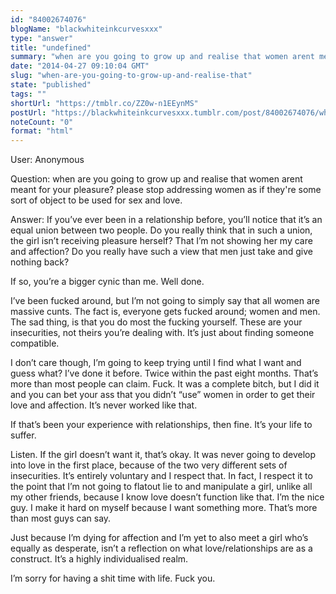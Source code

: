 ```yaml
---
id: "84002674076"
blogName: "blackwhiteinkcurvesxxx"
type: "answer"
title: "undefined"
summary: "when are you going to grow up and realise that women arent meant for your pleasure? please stop addressing women as if they're..."
date: "2014-04-27 09:10:04 GMT"
slug: "when-are-you-going-to-grow-up-and-realise-that"
state: "published"
tags: ""
shortUrl: "https://tmblr.co/ZZ0w-n1EEynMS"
postUrl: "https://blackwhiteinkcurvesxxx.tumblr.com/post/84002674076/when-are-you-going-to-grow-up-and-realise-that"
noteCount: "0"
format: "html"
---
```


User: Anonymous

Question: when are you going to grow up and realise that women arent meant for your pleasure? please stop addressing women as if they're some sort of object to be used for sex and love.

Answer: If you’ve ever been in a relationship before, you’ll notice that it’s an equal union between two people. Do you really think that in such a union, the girl isn’t receiving pleasure herself? That I’m not showing her my care and affection? Do you really have such a view that men just take and give nothing back?

If so, you’re a bigger cynic than me. Well done.

I’ve been fucked around, but I’m not going to simply say that all women are massive cunts. The fact is, everyone gets fucked around; women and men. The sad thing, is that you do most the fucking yourself. These are your insecurities, not theirs you’re dealing with. It’s just about finding someone compatible. 

I don’t care though, I’m going to keep trying until I find what I want and guess what? I’ve done it before. Twice within the past eight months. That’s more than most people can claim. Fuck. It was a complete bitch, but I did it and you can bet your ass that you didn’t “use” women in order to get their love and affection. It’s never worked like that.

If that’s been your experience with relationships, then fine. It’s your life to suffer.

Listen. If the girl doesn’t want it, that’s okay. It was never going to develop into love in the first place, because of the two very different sets of insecurities. It’s entirely voluntary and I respect that. In fact, I respect it to the point that I’m not going to flatout lie to and manipulate a girl, unlike all my other friends, because I know love doesn’t function like that. I’m the nice guy. I make it hard on myself because I want something more. That’s more than most guys can say.

Just because I’m dying for affection and I’m yet to also meet a girl who’s equally as desperate, isn’t a reflection on what love/relationships are as a construct. It’s a highly individualised realm.

I’m sorry for having a shit time with life. Fuck you.

